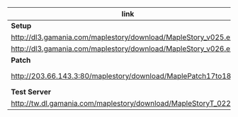 |link|desc|
|----|----|
|**Setup**|
|http://dl3.gamania.com/maplestory/download/MapleStory_v025.exe|
|http://dl3.gamania.com/maplestory/download/MapleStory_v026.exe|
|**Patch**|
|http://203.66.143.3:80/maplestory/download/MaplePatch17to18.exe|[wayback machine](https://web.archive.org/web/20051013055057/http://203.66.143.3:80/maplestory/download/MaplePatch17to18.exe)|
|**Test Server**|
|http://tw.dl.gamania.com/maplestory/download/MapleStoryT_022.exe|

